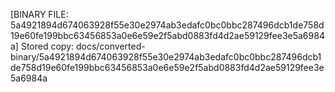 [BINARY FILE: 5a4921894d674063928f55e30e2974ab3edafc0bc0bbc287496dcb1de758d19e60fe199bbc63456853a0e6e59e2f5abd0883fd4d2ae59129fee3e5a6984a]
Stored copy: docs/converted-binary/5a4921894d674063928f55e30e2974ab3edafc0bc0bbc287496dcb1de758d19e60fe199bbc63456853a0e6e59e2f5abd0883fd4d2ae59129fee3e5a6984a

